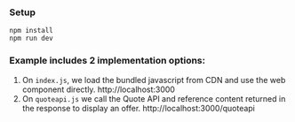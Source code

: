 ### Setup

    npm install
    npm run dev
  
### Example includes 2 implementation options: 
1. On `index.js`, we load the bundled javascript from CDN and use the web component directly. http://localhost:3000
2. On `quoteapi.js` we call the Quote API and reference content returned in the response to display an offer. http://localhost:3000/quoteapi

